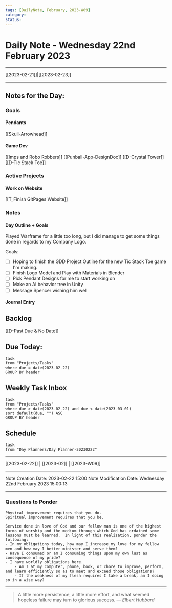 ```yaml
---
tags: [DailyNote, February, 2023-W09]
category:
status:
---
```


# Daily Note - Wednesday 22nd February 2023

---
[[2023-02-21]]|[[2023-02-23]]

---

## Notes for the Day:
### Goals
#### Pendants
[[Skull-Arrowhead]]

#### Game Dev
[[Imps and Robo Robbers]]
[[Punball-App-DesignDoc]]
[[D-Crystal Tower]]
[[D-Tic Stack Toe]]
### Active Projects
#### Work on Website
[[T_Finish GitPages Website]]

### Notes
#### Day Outline + Goals
Played Warframe for a little too long, but I did manage to get some things done in regards to my Company Logo.

Goals:
- [ ] Hoping to finish the GDD Project Outline for the new Tic Stack Toe game I'm making.
- [ ] Finish Logo Model and Play with Materials in Blender
- [ ] Pick Pendant Designs for me to start working on
- [ ] Make an AI behavior tree in Unity
- [ ] Message Spencer wishing him well

#### Journal Entry

## Backlog
[[D-Past Due & No Date]]

## Due Today:
```dataview
task
from "Projects/Tasks"
where due = date(2023-02-22)
GROUP BY header
```

## Weekly Task Inbox
```dataview
task
from "Projects/Tasks"
where due > date(2023-02-22) and due < date(2023-03-01)
sort default(due, "") ASC
GROUP BY header
```

## Schedule
```dataview
task
from "Day Planners/Day Planner-20230222"

```
---
[[2023-02-22]] | [[2023-02]] | [[2023-W09]]

---

Note Creation Date: 2023-02-22 15:00
Note Modification Date: Wednesday 22nd February 2023 15:00:13 

---
### Questions to Ponder
	Physical improvement requires that you do.
	Spiritual improvement requires that you be.

	Service done in love of God and our fellow man is one of the highest forms of worship and the medium through which God has ordained some lessons must be learned.  In light of this realization, ponder the following:
	- In my obligations today, how may I increase my love for my fellow men and how may I better minister and serve them?
	- Have I consumed or am I consuming things upon my own lust as consequence of my pride?
	- I have worldly obligations here.  
		- Am I at my computer, phone, book, or chore to improve, perform, and learn efficiently so as to meet and exceed those obligations?  
		- If the weakness of my flesh requires I take a break, am I doing so in a wise way?

--- 
> A little more persistence, a little more effort, and what seemed hopeless failure may turn to glorious success.
> — <cite>Elbert Hubbard</cite>
